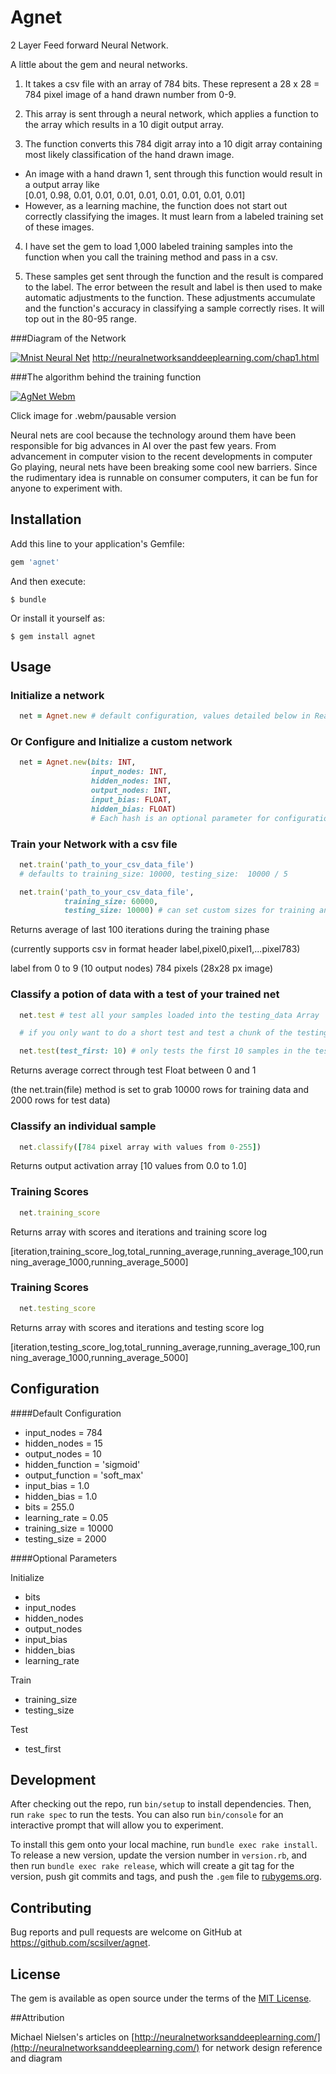# Agnet

2 Layer Feed forward Neural Network.

A little about the gem and neural networks.

1. It takes a csv file with an array of 784 bits. These represent a 28 x 28 = 784 pixel image of a hand drawn number from 0-9.

2. This array is sent through a neural network, which applies a function to the array which results in a 10 digit output array.

3. The function converts this 784 digit array into a 10 digit array containing most likely classification of the hand drawn image.
  - An image with a hand drawn 1, sent through this function would result in a output array like  
[0.01, 0.98, 0.01, 0.01, 0.01, 0.01, 0.01, 0.01, 0.01, 0.01]
  - However, as a learning machine, the function does not start out correctly classifying the images. It must learn from a labeled training set of these images.

4. I have set the gem to load 1,000 labeled training samples into the function when you call the training method and pass in a csv.

5. These samples get sent through the function and the result is compared to the label. The error between the result and label is then used to make automatic adjustments to the function. These adjustments accumulate and the function's accuracy in classifying a sample correctly rises. It will top out in the 80-95 range.


###Diagram of the Network

[![Mnist Neural Net](http://neuralnetworksanddeeplearning.com/images/tikz12.png)](http://neuralnetworksanddeeplearning.com/chap1.html)
http://neuralnetworksanddeeplearning.com/chap1.html

###The algorithm behind the training function

[![AgNet Webm](http://i.imgur.com/MfTKqMv.gif)](https://zippy.gfycat.com/SparklingUnsightlyGopher.webm)

Click image for .webm/pausable version

Neural nets are cool because the technology around them have been responsible for big advances in AI over the past few years. From advancement in computer vision to the recent developments in computer Go playing, neural nets have been breaking some cool new barriers. Since the rudimentary idea is runnable on consumer computers, it can be fun for anyone to experiment with.

## Installation

Add this line to your application's Gemfile:

```ruby
gem 'agnet'
```

And then execute:

    $ bundle

Or install it yourself as:

    $ gem install agnet

## Usage
### Initialize a network
```ruby
  net = Agnet.new # default configuration, values detailed below in Readme
```

### Or Configure and Initialize a custom network
```ruby
  net = Agnet.new(bits: INT,
                  input_nodes: INT,
                  hidden_nodes: INT,
                  output_nodes: INT,
                  input_bias: FLOAT,
                  hidden_bias: FLOAT)
                  # Each hash is an optional parameter for configuration
```

### Train your Network with a csv file
```ruby
  net.train('path_to_your_csv_data_file')
  # defaults to training_size: 10000, testing_size:  10000 / 5

  net.train('path_to_your_csv_data_file',
            training_size: 60000,
            testing_size: 10000) # can set custom sizes for training and testing

```
Returns average of last 100 iterations during the training phase

(currently supports csv in format header label,pixel0,pixel1,...pixel783)

label from 0 to 9 (10 output nodes) 784 pixels (28x28 px image)

### Classify a potion of data with a test of your trained net
```ruby
  net.test # test all your samples loaded into the testing_data Array

  # if you only want to do a short test and test a chunk of the testing_data

  net.test(test_first: 10) # only tests the first 10 samples in the testing_data

```

Returns average correct through test Float between 0 and 1

(the net.train(file) method is set to grab 10000 rows for training data and 2000 rows for test data)

### Classify an individual sample
```ruby
  net.classify([784 pixel array with values from 0-255])
```

Returns output activation array [10 values from 0.0 to 1.0]

### Training Scores
```ruby
  net.training_score
```

Returns array with scores and iterations and training score log

[iteration,training_score_log,total_running_average,running_average_100,running_average_1000,running_average_5000]

### Training Scores
```ruby
  net.testing_score
```

Returns array with scores and iterations and testing score log

[iteration,testing_score_log,total_running_average,running_average_100,running_average_1000,running_average_5000]

## Configuration

####Default Configuration

- input_nodes = 784
- hidden_nodes = 15
- output_nodes = 10
- hidden_function = 'sigmoid'
- output_function = 'soft_max'
- input_bias = 1.0
- hidden_bias = 1.0
- bits = 255.0
- learning_rate = 0.05
- training_size = 10000
- testing_size = 2000

####Optional Parameters

Initialize

- bits
- input_nodes
- hidden_nodes
- output_nodes
- input_bias
- hidden_bias
- learning_rate

Train

- training_size
- testing_size

Test

- test_first


## Development

After checking out the repo, run `bin/setup` to install dependencies. Then, run `rake spec` to run the tests. You can also run `bin/console` for an interactive prompt that will allow you to experiment.

To install this gem onto your local machine, run `bundle exec rake install`. To release a new version, update the version number in `version.rb`, and then run `bundle exec rake release`, which will create a git tag for the version, push git commits and tags, and push the `.gem` file to [rubygems.org](https://rubygems.org).

## Contributing

Bug reports and pull requests are welcome on GitHub at https://github.com/scsilver/agnet.


## License

The gem is available as open source under the terms of the [MIT License](http://opensource.org/licenses/MIT).

##Attribution

Michael Nielsen's articles on [http://neuralnetworksanddeeplearning.com/](http://neuralnetworksanddeeplearning.com/) for network design reference and diagram
